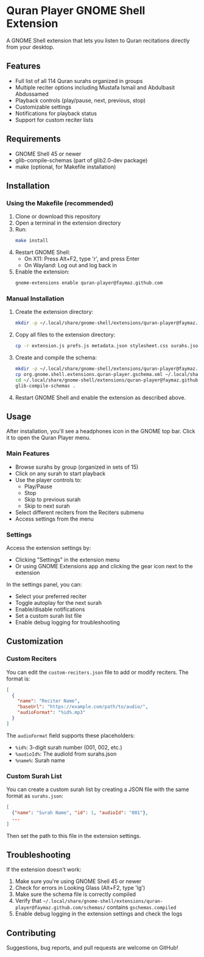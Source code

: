 # Quran Player GNOME Shell Extension

A GNOME Shell extension that lets you listen to Quran recitations directly from your desktop.

## Features

- Full list of all 114 Quran surahs organized in groups
- Multiple reciter options including Mustafa Ismail and Abdulbasit Abdussamed
- Playback controls (play/pause, next, previous, stop)
- Customizable settings
- Notifications for playback status
- Support for custom reciter lists

## Requirements

- GNOME Shell 45 or newer
- glib-compile-schemas (part of glib2.0-dev package)
- make (optional, for Makefile installation)

## Installation

### Using the Makefile (recommended)

1. Clone or download this repository
2. Open a terminal in the extension directory
3. Run:
   ```bash
   make install
   ```
4. Restart GNOME Shell:
   - On X11: Press Alt+F2, type 'r', and press Enter
   - On Wayland: Log out and log back in
5. Enable the extension:
   ```bash
   gnome-extensions enable quran-player@faymaz.github.com
   ```

### Manual Installation

1. Create the extension directory:
   ```bash
   mkdir -p ~/.local/share/gnome-shell/extensions/quran-player@faymaz.github.com
   ```

2. Copy all files to the extension directory:
   ```bash
   cp -r extension.js prefs.js metadata.json stylesheet.css surahs.json custom-reciters.json ~/.local/share/gnome-shell/extensions/quran-player@faymaz.github.com/
   ```

3. Create and compile the schema:
   ```bash
   mkdir -p ~/.local/share/gnome-shell/extensions/quran-player@faymaz.github.com/schemas
   cp org.gnome.shell.extensions.quran-player.gschema.xml ~/.local/share/gnome-shell/extensions/quran-player@faymaz.github.com/schemas/
   cd ~/.local/share/gnome-shell/extensions/quran-player@faymaz.github.com/schemas
   glib-compile-schemas .
   ```

4. Restart GNOME Shell and enable the extension as described above.

## Usage

After installation, you'll see a headphones icon in the GNOME top bar. Click it to open the Quran Player menu.

### Main Features

- Browse surahs by group (organized in sets of 15)
- Click on any surah to start playback
- Use the player controls to:
  - Play/Pause
  - Stop
  - Skip to previous surah
  - Skip to next surah
- Select different reciters from the Reciters submenu
- Access settings from the menu

### Settings

Access the extension settings by:
- Clicking "Settings" in the extension menu
- Or using GNOME Extensions app and clicking the gear icon next to the extension

In the settings panel, you can:
- Select your preferred reciter
- Toggle autoplay for the next surah
- Enable/disable notifications
- Set a custom surah list file
- Enable debug logging for troubleshooting

## Customization

### Custom Reciters

You can edit the `custom-reciters.json` file to add or modify reciters. The format is:

```json
[
  {
    "name": "Reciter Name",
    "baseUrl": "https://example.com/path/to/audio/",
    "audioFormat": "%id%.mp3"
  }
]
```

The `audioFormat` field supports these placeholders:
- `%id%`: 3-digit surah number (001, 002, etc.)
- `%audioId%`: The audioId from surahs.json
- `%name%`: Surah name

### Custom Surah List

You can create a custom surah list by creating a JSON file with the same format as `surahs.json`:

```json
[
  {"name": "Surah Name", "id": 1, "audioId": "001"},
  ...
]
```

Then set the path to this file in the extension settings.

## Troubleshooting

If the extension doesn't work:

1. Make sure you're using GNOME Shell 45 or newer
2. Check for errors in Looking Glass (Alt+F2, type 'lg')
3. Make sure the schema file is correctly compiled
4. Verify that `~/.local/share/gnome-shell/extensions/quran-player@faymaz.github.com/schemas/` contains `gschemas.compiled`
5. Enable debug logging in the extension settings and check the logs

## Contributing

Suggestions, bug reports, and pull requests are welcome on GitHub!